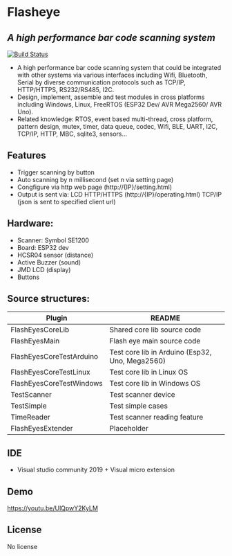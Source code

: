 # Flasheye
## _A high performance bar code scanning system_

[![Build Status](https://travis-ci.org/joemccann/dillinger.svg?branch=master)](https://travis-ci.org/joemccann/dillinger)

- A high performance bar code scanning system that could be integrated with other systems via various interfaces including Wifi, Bluetooth, Serial by diverse communication protocols such as TCP/IP, HTTP/HTTPS, RS232/RS485, I2C.
- Design, implement, assemble and test modules in cross platforms including Windows, Linux, FreeRTOS (ESP32 Dev/ AVR Mega2560/ AVR Uno). 
- Related knowledge: RTOS, event based multi-thread, cross platform, pattern design, mutex,  timer, data queue, codec, Wifi, BLE, UART, I2C, TCP/IP, HTTP, MBC, sqlite3, sensors…
## Features

- Trigger scanning by button
- Auto scanning by n millisecond (set n via setting page)
- Congfigure via http web page (http://{IP}/setting.html)
- Output is sent via:
    LCD
    HTTP/HTTPS (http://{IP}/operating.html)
    TCP/IP (json is sent to specified client url)

## Hardware:
-   Scanner: Symbol SE1200
-   Board: ESP32 dev
-   HCSR04 sensor (distance)
-   Active Buzzer (sound)
-   JMD LCD (display)
-   Buttons

## Source structures:
| Plugin | README |
| ------ | ------ |
| FlashEyesCoreLib | Shared core lib source code |
| FlashEyesMain | Flash eye main source code |
| FlashEyesCoreTestArduino | Test core lib in Arduino (Esp32, Uno, Mega2560) |
| FlashEyesCoreTestLinux | Test core lib in Linux OS |
| FlashEyesCoreTestWindows | Test core lib in Windows OS |
| TestScanner | Test scanner device |
| TestSimple | Test simple cases |
| TimeReader | Test scanner reading feature |
| FlashEyesExtender | Placeholder |


## IDE
- Visual studio community 2019 + Visual micro extension

## Demo
https://youtu.be/UlQpwY2KyLM

## License
No license
